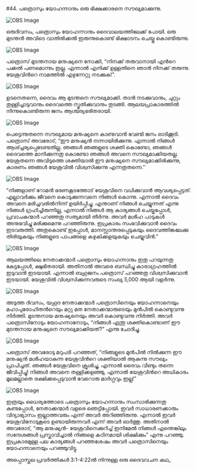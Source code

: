 #44. പത്രൊസും യോഹന്നാനും ഒരു ഭിക്ഷക്കാരനെ സൗഖ്യമാക്കുന്നു.

![OBS Image](https://cdn.door43.org/obs/jpg/360px/obs-en-44-01.jpg)

ഒരുദിവസം, പത്രൊസും യോഹന്നാനും ദൈവാലയത്തിലേക്ക് പോയി. ഒരു മുടന്തന്‍ അവിടെ വാതില്‍ക്കല്‍ ഇരുന്നുകൊണ്ട് ഭിക്ഷാടനം ചെയ്തു കൊണ്ടിരുന്നു.

![OBS Image](https://cdn.door43.org/obs/jpg/360px/obs-en-44-02.jpg)

പത്രൊസ് മുടന്തനായ മനുഷ്യനെ നോക്കി, “നിനക്ക് തരുവാനായി എന്‍റെ പക്കല്‍ പണമൊന്നും ഇല്ല. എന്നാല്‍ എനിക്ക് ഉള്ളതിനെ ഞാന്‍ നിനക്ക് തരുന്നു. യേശുവിന്‍റെ നാമത്തില്‍ എഴുന്നേറ്റു നടക്കുക!”. 

![OBS Image](https://cdn.door43.org/obs/jpg/360px/obs-en-44-03.jpg)

ഉടനെതന്നെ, ദൈവം ആ മുടന്തനെ സൗഖ്യമാക്കി. താന്‍ നടക്കുവാനും, ചുറ്റും തുള്ളിച്ചാടുവാനും ദൈവത്തെ സ്തുതിക്കുവാനും തുടങ്ങി. ആലയപ്രാകാരത്തില്‍ നിന്നുകൊണ്ടിരുന്ന ജനം ആശ്ചര്യഭരിതരായി.

![OBS Image](https://cdn.door43.org/obs/jpg/360px/obs-en-44-04.jpg)

പെട്ടെന്നുതന്നെ സൗഖ്യമായ മനുഷ്യനെ കാണുവാന്‍ വേണ്ടി ജനം ഓടിക്കൂടി. പത്രൊസ് അവരോട്, “ഈ മനുഷ്യന്‍ നന്നായിരിക്കുന്നു. എന്നാല്‍ നിങ്ങള്‍ ആശ്ച്ചര്യപ്പെടേണ്ടതില്ല. ഞങ്ങള്‍ ഞങ്ങളുടെ ശക്തി കൊണ്ടോ, ഞങ്ങള്‍ ദൈവത്തെ മാനിക്കുന്നതു കൊണ്ടോ ഞങ്ങള്‍ അവനെ സൗഖ്യമാക്കിയതല്ല. യേശുതന്നെ അവിടുത്തെ ശക്തിയാല്‍ ഈ മനുഷ്യനെ സൗഖ്യമാക്കിരിക്കുന്നു, കാരണം ഞങ്ങള്‍ യേശുവില്‍ വിശ്വസിക്കുന്നു എന്നതുതന്നെ.’’

![OBS Image](https://cdn.door43.org/obs/jpg/360px/obs-en-44-05.jpg)

“നിങ്ങളാണ് റോമന്‍ ഭരണകൂടത്തോട് യേശുവിനെ വധിക്കുവാന്‍ ആവശ്യപ്പെട്ടത്. എല്ലാവര്‍ക്കും ജീവനെ കൊടുക്കുന്നവനെ നിങ്ങള്‍ കൊന്നു. എന്നാല്‍ ദൈവം അവനെ മരിച്ചവരില്‍നിന്ന് ഉയിര്‍പ്പിച്ചു. എന്താണ് നിങ്ങള്‍ ചെയ്യുന്നത് എന്നു നിങ്ങള്‍ ഗ്രഹിച്ചിരുന്നില്ല, എന്നാല്‍ നിങ്ങള്‍ ആ കാര്യങ്ങള്‍  ചെയ്തപ്പോള്‍, പ്രവാചകന്മാര്‍ പറഞ്ഞതു സത്യമായി തീര്‍ന്നു. അവര്‍ മശീഹ പാടുകള്‍ അനുഭവിച്ചു മരിക്കുമെന്നു പറഞ്ഞിരുന്നു. ഇപ്രകാരം സംഭവിക്കുവാന്‍ ദൈവം ഇടവരുത്തി. അതുകൊണ്ട് ഇപ്പോള്‍,  മാനസ്സാന്തരപ്പെടുകയും ദൈവത്തിങ്കലേക്കു തിരിയുകയും നിങ്ങളുടെ പാപങ്ങളെ കഴുകിക്കളയുകയും ചെയ്യുവിന്‍.”  

![OBS Image](https://cdn.door43.org/obs/jpg/360px/obs-en-44-06.jpg)

ആലയത്തിലെ നേതാക്കന്മാര്‍ പത്രൊസും യോഹന്നാനും ഇതു പറയുന്നതു കേട്ടപ്പോള്‍, ക്ഷുഭിതരായി. അതിനാല്‍ അവരെ ബന്ധിച്ചു കാരാഗ്രഹത്തില്‍ ഇടുവാന്‍ ഇടയായി. എന്നാല്‍ ബഹുജനം പത്രൊസ് പറഞ്ഞതു വിശ്വസിക്കുവാന്‍ ഇടയായി. യേശുവില്‍ വിശ്വസിക്കുന്നവരുടെ സംഖ്യ 5,000 ആയി വളര്‍ന്നു. 

![OBS Image](https://cdn.door43.org/obs/jpg/360px/obs-en-44-07.jpg)

അടുത്ത ദിവസം, യഹൂദ നേതാക്കന്മാര്‍ പത്രൊസിനെയും യോഹന്നാനെയും മഹാപുരോഹിതന്‍റെയും മറ്റു മത നേതാക്കന്മാരുടെയും മുന്‍പില്‍ കൊണ്ടുവന്നു നിര്‍ത്തി. മുടന്തനായ മനുഷ്യനെയും അവര്‍ കൊണ്ടുവന്നു നിര്‍ത്തി. അവര്‍ പത്രൊസിനോടും യോഹന്നാനോടും, “നിങ്ങള്‍ എന്തു ശക്തികൊണ്ടാണ് ഈ മുടന്തനായ മനുഷ്യനെ സൗഖ്യമാക്കിയത്?” എന്നു ചോദിച്ചു. 

![OBS Image](https://cdn.door43.org/obs/jpg/360px/obs-en-44-08.jpg)

പത്രൊസ് അവരോടു മറുപടി പറഞ്ഞത്, “നിങ്ങളുടെ മുന്‍പില്‍ നില്‍ക്കുന്ന ഈ മനുഷ്യന്‍ മശീഹയാകുന്ന യേശുവിന്‍റെ ശക്തിയാല്‍ ആകുന്നു സൗഖ്യം പ്രാപിച്ചത്. ഞങ്ങള്‍ യേശുവിനെ ക്രൂശിച്ചു, എന്നാല്‍ ദൈവം വീണ്ടും തന്നെ ജീവിപ്പിച്ചു! നിങ്ങള്‍ അവനെ തള്ളിക്കളഞ്ഞു, എന്നാല്‍ യേശുവിന്‍റെ അധികാരം മൂലമല്ലാതെ രക്ഷിക്കപ്പെടുവാന്‍  വേറൊരു മാര്‍ഗ്ഗവും ഇല്ല!”

![OBS Image](https://cdn.door43.org/obs/jpg/360px/obs-en-44-09.jpg)

ഇത്രയും ധൈര്യത്തോടെ പത്രൊസും യോഹന്നാനും സംസാരിക്കുന്നതു കണ്ടപ്പോള്‍, നേതാക്കന്മാര്‍ വളരെ ഞെട്ടിപ്പോയി. ഇവര്‍ സാധാരണക്കാരും വിദ്യാഭ്യാസം ഇല്ലാത്തവരും എന്ന് അവര്‍ അറിഞ്ഞിരുന്നു. എന്നാല്‍ ഇവര്‍ യേശുവിനോടുകൂടെ ഉണ്ടായിരുന്നവര്‍ എന്ന് അവര്‍ ഓര്‍ത്തു. അതിനാല്‍ അവരോട്, “ആ മനുഷ്യന്‍- യേശുവിനെക്കുറിച്ച് ഇനിമേല്‍ നിങ്ങള്‍ എന്തെങ്കിലും സന്ദേശങ്ങള്‍ പ്രസ്താവിച്ചാല്‍ നിങ്ങളെ കഠിനമായി ശിക്ഷിക്കും” എന്നു പറഞ്ഞു. ഇപ്രകാരമുള്ള പല കാര്യങ്ങള്‍ പറഞ്ഞശേഷം അവര്‍ പത്രൊസിനെയും യോഹന്നാനെയും പറഞ്ഞുവിട്ടു. 

അപ്പൊസ്തല പ്രവര്‍ത്തികള്‍ 3:1-4:22ല്‍ നിന്നുള്ള ഒരു ദൈവവചന കഥ_

